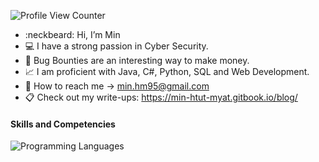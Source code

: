 ![Profile View Counter](https://komarev.com/ghpvc/?username=Gh0ULSS)

- :neckbeard: Hi, I’m Min
- :computer: I have a strong passion in Cyber Security.
- :dart: Bug Bounties are an interesting way to make money.
- :chart_with_upwards_trend: I am proficient with Java, C#, Python, SQL and Web Development.
- :email: How to reach me -> min.hm95@gmail.com
- :clipboard: Check out my write-ups: https://min-htut-myat.gitbook.io/blog/

#### Skills and Competencies

![Programming Languages](https://img.shields.io/badge/Programming%20Languages-Java%20|%20C++%20|%20C#%20|%20Python%20|%20Kotlin)

